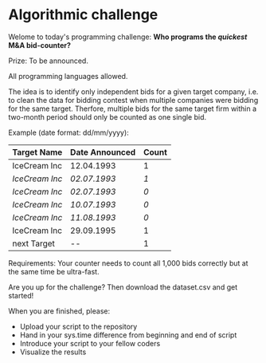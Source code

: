 # Algorithmic challenge

Welome to today's programming challenge: **Who programs the *quickest* M&A bid-counter?**

Prize: To be announced.

All programming languages allowed.

The idea is to identify only independent bids for a given target company, i.e. to clean the data for bidding contest when multiple companies were bidding for the same target. Therfore, multiple bids for the same target firm within a two-month period should only be counted as one single bid.

Example (date format: dd/mm/yyyy):

Target Name | Date Announced | Count
------------|----------------|------
IceCream Inc | 12.04.1993 | 1
*IceCream Inc* | *02.07.1993* | *1*
*IceCream Inc* | *02.07.1993* | *0*
*IceCream Inc* | *10.07.1993* | *0*
*IceCream Inc* | *11.08.1993* | *0*
IceCream Inc | 29.09.1995 | 1
next Target  | -- | 1


Requirements:
Your counter needs to count all 1,000 bids correctly but at the same time be ultra-fast. 

Are you up for the challenge? Then download the dataset.csv and get started!

When you are finished, please:
- Upload your script to the repository
- Hand in your sys.time difference from beginning and end of script
- Introduce your script to your fellow coders 
- Visualize the results
